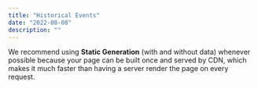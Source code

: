 ```yaml
---
title: "Historical Events"
date: "2022-08-08"
description: ""
---
```


We recommend using **Static Generation** (with and without data) whenever possible because your page can be built once and served by CDN, which makes it much faster than having a server render the page on every request.
